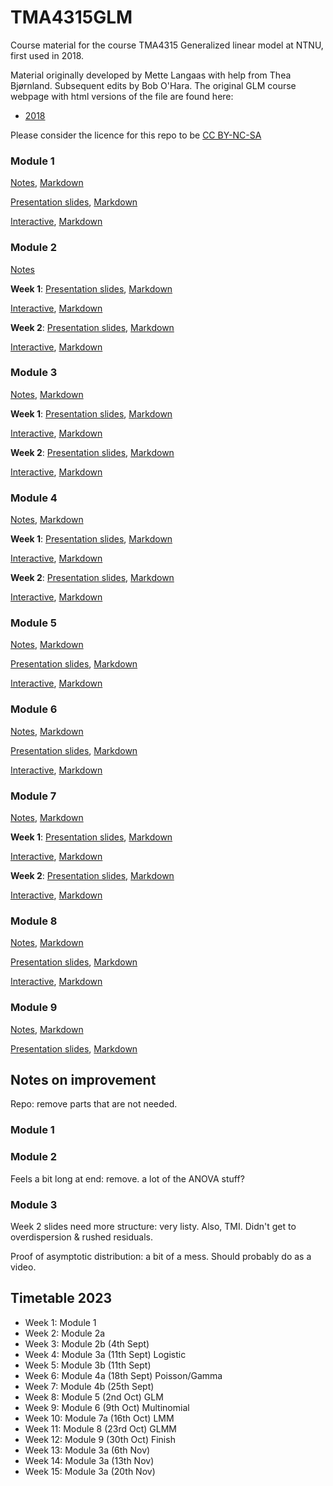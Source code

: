 # TMA4315GLM

Course material for the course TMA4315 Generalized linear model at NTNU, first used in 2018.

Material originally developed by Mette Langaas with help from Thea Bjørnland. Subsequent edits by Bob O'Hara. The original GLM course webpage with html versions of the file are found here: 
- [2018](https://www.math.ntnu.no/emner/TMA4315/2018h/TMA4315overviewH2018.html)

Please consider the licence for this repo to be [CC BY-NC-SA](https://creativecommons.org/licenses/by-nc-sa/4.0/)

### Module 1

[Notes](Module01/Module01Intro.html), [Markdown](Module01/Module01Intro.Rmd)

[Presentation slides](Module01/Module01IntroPresentation.pdf), [Markdown](Module01/Module01IntroPresentation.Rmd) 

[Interactive](Module01/Module01IntroInteractive.html), [Markdown](Module01/Module01IntroInteractive.Rmd)

### Module 2
[Notes](Module02/Module02MLRNotes.html) 

**Week 1**: [Presentation slides](Module02/Module02MLRPresentationWeek1.pdf), [Markdown](Module02/Module01IntroPresentation.Rmd)

[Interactive](Module02/Module02MLRInteractiveWeek1.html), [Markdown](Module02/Module02MLRInteractiveWeek1.Rmd)

**Week 2**: [Presentation slides](Module02/Module02MLRPresentationWeek2.pdf), [Markdown](Module02/Module02MLRPresentationWeek2.Rmd)

[Interactive](Module02/Module02MLRInteractiveWeek2.html), [Markdown](Module02/Module02MLRInteractiveWeek2.Rmd)

### Module 3

[Notes](Module03/Module03BinRegNotes.html), [Markdown](Module03/Module03BinRegNotes.Rmd)

**Week 1**: [Presentation slides](Module03/Module03BinRegPresentationWeek1.pdf), [Markdown](Module03/Module03BinRegPresentationWeek1.Rmd)

[Interactive](Module03/Module03BinRegInteractiveWeek1.html), [Markdown](Module03/Module03BinRegInteractiveWeek1.Rmd)

**Week 2**: [Presentation slides](Module03/Module03BinRegPresentationWeek2.pdf), [Markdown](Module03/Module03BinRegPresentationWeek2.Rmd)

[Interactive](Module03/Module03BinRegInteractiveWeek2.html), [Markdown](Module03/Module03BinRegInteractiveWeek2.Rmd)

### Module 4

[Notes](Module04/Module04PoissonGammaNotes.html), [Markdown](Module04/Module04PoissonGammaNotes.Rmd)

**Week 1**: [Presentation slides](Module04/Module04PoissonGammaPresentationWeek1.pdf), [Markdown](Module04/Module04PoissonGammaPresentationWeek1.Rmd)

[Interactive](Module04/Module04PoissonGammaInteractiveWeek1.html), [Markdown](Module04/Module04PoissonGammaInteractiveWeek1.Rmd)

**Week 2**: [Presentation slides](Module04/Module04PoissonGammaPresentationWeek2.pdf), [Markdown](Module04/Module04PoissonGammaPresentationWeek2.Rmd)

[Interactive](Module04/Module04PoissonGammaInteractiveWeek2.html), [Markdown](Module01/Module04PoissonGammaInteractiveWeek2.Rmd)

### Module 5

[Notes](Module05/Module05GLMsNotes.html), [Markdown](Module05/Module05GLMsNotes.Rmd)

[Presentation slides](Module05/Module05GLMsPresentation.pdf), [Markdown](Module05/Module05GLMsPresentation.Rmd)

[Interactive](Module05/Module05GLMsInteractive.html), [Markdown](Module05/Module05GLMsInteractive.Rmd)

### Module 6

[Notes](Module06/Module06MultinomNotes.html), [Markdown](Module06/Module06MultinomNotes.Rmd)

[Presentation slides](Module06/Module06MultinomPresentation.pdf), [Markdown](Module06/Module06MultinomPresentation.Rmd)

[Interactive](Module06/Module06MultinomInteractive.html), [Markdown](Module06/Module06MultinomInteractive.Rmd)

### Module 7

[Notes](Module07/Module07LMMNotes.html), [Markdown](Module07/Module07LMMNotes.Rmd)

**Week 1**: [Presentation slides](Module07/Module07LMMPresentationWeek1.pdf), [Markdown](Module07/Module07LMMPresentationWeek1.Rmd)

[Interactive](Module07/Module07LMMInteractiveWeek1.html), [Markdown](Module07/Module07LMMInteractiveWeek1.Rmd)

**Week 2**: [Presentation slides](Module07/Module07LMMPresentationWeek2.pdf), [Markdown](Module07/Module07LMMPresentationWeek2.Rmd)

[Interactive](Module07/Module07LMMInteractiveWeek2.html), [Markdown](Module07/Module07LMMInteractiveWeek2.Rmd)

### Module 8

[Notes](Module08/Module08GLMMNotes.html), [Markdown](Module08/Module08GLMMNotes.Rmd)

[Presentation slides](Module08/Module08GLMMPresentation.pdf), [Markdown](Module08/Module08GLMMPresentation.Rmd)

[Interactive](Module08/Module08GLMMInteractive.html), [Markdown](Module08/Module08GLMMInteractive.Rmd)


### Module 9

[Notes](Module09/9Final.html), [Markdown](Module09/9Final.Rmd)

[Presentation slides](Module09/9FinalBEAMER.pdf), [Markdown](Module09/9FinalBEAMER.Rmd)


## Notes on improvement

Repo: remove parts that are not needed. 

### Module 1

### Module 2

Feels a bit long at end: remove. a lot of the ANOVA stuff?

### Module 3

Week 2 slides need more structure: very listy. Also, TMI. Didn't get to overdispersion & rushed residuals.

Proof of asymptotic distribution: a bit of a mess. Should probably do as a video.



## Timetable 2023

- Week 1: Module 1
- Week 2: Module 2a
- Week 3: Module 2b (4th Sept)
- Week 4: Module 3a (11th Sept) Logistic
- Week 5: Module 3b (11th Sept) 
- Week 6: Module 4a (18th Sept) Poisson/Gamma
- Week 7: Module 4b (25th Sept) 
- Week 8: Module 5 (2nd Oct) GLM
- Week 9: Module 6 (9th Oct) Multinomial
- Week 10: Module 7a (16th Oct) LMM
- Week 11: Module 8 (23rd Oct) GLMM
- Week 12: Module 9 (30th Oct) Finish
- Week 13: Module 3a (6th Nov) 
- Week 14: Module 3a (13th Nov) 
- Week 15: Module 3a (20th Nov) 



